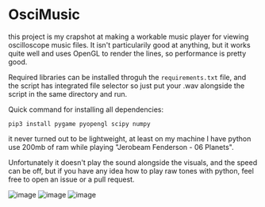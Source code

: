 # OsciMusic

this project is my crapshot at making a workable music player for viewing oscilloscope music files.
It isn't particularily good at anything, but it works quite well and uses OpenGL to render the lines, so performance is pretty good.

Required libraries can be installed throguh the `requirements.txt` file, and the script has integrated file selector so just put your .wav alongside the script in the same directory and run. 

Quick command for installing all dependencies: 
```commandline
pip3 install pygame pyopengl scipy numpy
```

it never turned out to be lightweight, at least on my machine I have python use 200mb of ram while playing "Jerobeam Fenderson - 06 Planets".

Unfortunately it doesn't play the sound alongside the visuals, and the speed can be off, but if you have any idea how to play raw tones with python, feel free to open an issue or a pull request.

![image](https://user-images.githubusercontent.com/35414314/164499666-c8a82fc8-a703-4ad6-9795-8c031228ab26.png)
![image](https://user-images.githubusercontent.com/35414314/164500516-10b23995-bb23-45aa-8c05-4b0bc43d3dd1.png)
![image](https://user-images.githubusercontent.com/35414314/164500766-70c14eac-a169-4d2d-889f-c5eaec83d960.png)
